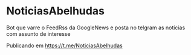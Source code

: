 # NoticiasAbelhudas
Bot que varre o FeedRss da GoogleNews e posta no telgram as notícias com assunto de interesse

Publicando em https://t.me/NoticiasAbelhudas
